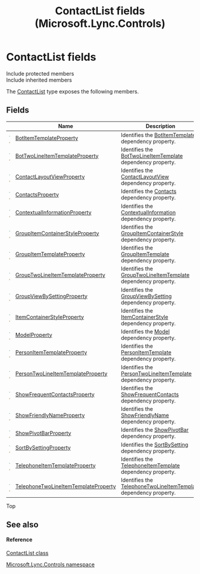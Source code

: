 ﻿---
title: ContactList fields (Microsoft.Lync.Controls)
TOCTitle: ContactList fields
ms:assetid: Fields.T:Microsoft.Lync.Controls.ContactList_DI_3_UC_OCS14MrefLyncWPF
ms:mtpsurl: https://msdn.microsoft.com/en-us/library/microsoft.lync.controls.contactlist_di_3_uc_ocs14mreflyncwpf_fields(v=office.15)
ms:contentKeyID: 48601554
ms.date: 07/28/2014
mtps_version: v=office.15
---

# ContactList fields

Include protected members  
Include inherited members  

The [ContactList](contactlist-class-microsoft-lync-controls_1.md) type exposes the following members.

## Fields

<table>
<thead>
<tr class="header">
<th> </th>
<th>Name</th>
<th>Description</th>
</tr>
</thead>
<tbody>
<tr class="odd">
<td><img src="images/Hh380180.pubfield(Office.15).gif" title="Public field" alt="Public field" /><img src="images/Hh365030.static(Office.15).gif" title="Static member" alt="Static member" /></td>
<td><a href="contactlist-botitemtemplateproperty-field-microsoft-lync-controls_1.md">BotItemTemplateProperty</a></td>
<td>Identifies the <a href="contactlist-botitemtemplate-property-microsoft-lync-controls_1.md">BotItemTemplate</a> dependency property.</td>
</tr>
<tr class="even">
<td><img src="images/Hh380180.pubfield(Office.15).gif" title="Public field" alt="Public field" /><img src="images/Hh365030.static(Office.15).gif" title="Static member" alt="Static member" /></td>
<td><a href="contactlist-bottwolineitemtemplateproperty-field-microsoft-lync-controls_1.md">BotTwoLineItemTemplateProperty</a></td>
<td>Identifies the <a href="contactlist-bottwolineitemtemplate-property-microsoft-lync-controls_1.md">BotTwoLineItemTemplate</a> dependency property.</td>
</tr>
<tr class="odd">
<td><img src="images/Hh380180.pubfield(Office.15).gif" title="Public field" alt="Public field" /><img src="images/Hh365030.static(Office.15).gif" title="Static member" alt="Static member" /></td>
<td><a href="contactlist-contactlayoutviewproperty-field-microsoft-lync-controls_1.md">ContactLayoutViewProperty</a></td>
<td>Identifies the <a href="contactlist-contactlayoutview-property-microsoft-lync-controls_1.md">ContactLayoutView</a> dependency property.</td>
</tr>
<tr class="even">
<td><img src="images/Hh380180.pubfield(Office.15).gif" title="Public field" alt="Public field" /><img src="images/Hh365030.static(Office.15).gif" title="Static member" alt="Static member" /></td>
<td><a href="contactlist-contactsproperty-field-microsoft-lync-controls_1.md">ContactsProperty</a></td>
<td>Identifies the <a href="contactlist-contacts-property-microsoft-lync-controls_1.md">Contacts</a> dependency property.</td>
</tr>
<tr class="odd">
<td><img src="images/Hh380180.pubfield(Office.15).gif" title="Public field" alt="Public field" /><img src="images/Hh365030.static(Office.15).gif" title="Static member" alt="Static member" /></td>
<td><a href="contactlist-contextualinformationproperty-field-microsoft-lync-controls_1.md">ContextualInformationProperty</a></td>
<td>Identifies the <a href="contactlist-contextualinformation-property-microsoft-lync-controls_1.md">ContextualInformation</a> dependency property.</td>
</tr>
<tr class="even">
<td><img src="images/Hh380180.pubfield(Office.15).gif" title="Public field" alt="Public field" /><img src="images/Hh365030.static(Office.15).gif" title="Static member" alt="Static member" /></td>
<td><a href="contactlist-groupitemcontainerstyleproperty-field-microsoft-lync-controls_1.md">GroupItemContainerStyleProperty</a></td>
<td>Identifies the <a href="contactlist-groupitemcontainerstyle-property-microsoft-lync-controls_1.md">GroupItemContainerStyle</a> dependency property.</td>
</tr>
<tr class="odd">
<td><img src="images/Hh380180.pubfield(Office.15).gif" title="Public field" alt="Public field" /><img src="images/Hh365030.static(Office.15).gif" title="Static member" alt="Static member" /></td>
<td><a href="contactlist-groupitemtemplateproperty-field-microsoft-lync-controls_1.md">GroupItemTemplateProperty</a></td>
<td>Identifies the <a href="contactlist-groupitemtemplate-property-microsoft-lync-controls_1.md">GroupItemTemplate</a> dependency property.</td>
</tr>
<tr class="even">
<td><img src="images/Hh380180.pubfield(Office.15).gif" title="Public field" alt="Public field" /><img src="images/Hh365030.static(Office.15).gif" title="Static member" alt="Static member" /></td>
<td><a href="contactlist-grouptwolineitemtemplateproperty-field-microsoft-lync-controls_1.md">GroupTwoLineItemTemplateProperty</a></td>
<td>Identifies the <a href="contactlist-grouptwolineitemtemplate-property-microsoft-lync-controls_1.md">GroupTwoLineItemTemplate</a> dependency property.</td>
</tr>
<tr class="odd">
<td><img src="images/Hh380180.pubfield(Office.15).gif" title="Public field" alt="Public field" /><img src="images/Hh365030.static(Office.15).gif" title="Static member" alt="Static member" /></td>
<td><a href="contactlist-groupviewbysettingproperty-field-microsoft-lync-controls_1.md">GroupViewBySettingProperty</a></td>
<td>Identifies the <a href="contactlist-groupviewbysetting-property-microsoft-lync-controls_1.md">GroupViewBySetting</a> dependency property.</td>
</tr>
<tr class="even">
<td><img src="images/Hh380180.pubfield(Office.15).gif" title="Public field" alt="Public field" /><img src="images/Hh365030.static(Office.15).gif" title="Static member" alt="Static member" /></td>
<td><a href="contactlist-itemcontainerstyleproperty-field-microsoft-lync-controls_1.md">ItemContainerStyleProperty</a></td>
<td>Identifies the <a href="contactlist-itemcontainerstyle-property-microsoft-lync-controls_1.md">ItemContainerStyle</a> dependency property.</td>
</tr>
<tr class="odd">
<td><img src="images/Hh380180.pubfield(Office.15).gif" title="Public field" alt="Public field" /><img src="images/Hh365030.static(Office.15).gif" title="Static member" alt="Static member" /></td>
<td><a href="contactlist-modelproperty-field-microsoft-lync-controls_1.md">ModelProperty</a></td>
<td>Identifies the <a href="contactlist-model-property-microsoft-lync-controls_1.md">Model</a> dependency property.</td>
</tr>
<tr class="even">
<td><img src="images/Hh380180.pubfield(Office.15).gif" title="Public field" alt="Public field" /><img src="images/Hh365030.static(Office.15).gif" title="Static member" alt="Static member" /></td>
<td><a href="contactlist-personitemtemplateproperty-field-microsoft-lync-controls_1.md">PersonItemTemplateProperty</a></td>
<td>Identifies the <a href="contactlist-personitemtemplate-property-microsoft-lync-controls_1.md">PersonItemTemplate</a> dependency property.</td>
</tr>
<tr class="odd">
<td><img src="images/Hh380180.pubfield(Office.15).gif" title="Public field" alt="Public field" /><img src="images/Hh365030.static(Office.15).gif" title="Static member" alt="Static member" /></td>
<td><a href="contactlist-persontwolineitemtemplateproperty-field-microsoft-lync-controls_1.md">PersonTwoLineItemTemplateProperty</a></td>
<td>Identifies the <a href="contactlist-persontwolineitemtemplate-property-microsoft-lync-controls_1.md">PersonTwoLineItemTemplate</a> dependency property.</td>
</tr>
<tr class="even">
<td><img src="images/Hh380180.pubfield(Office.15).gif" title="Public field" alt="Public field" /><img src="images/Hh365030.static(Office.15).gif" title="Static member" alt="Static member" /></td>
<td><a href="contactlist-showfrequentcontactsproperty-field-microsoft-lync-controls_1.md">ShowFrequentContactsProperty</a></td>
<td>Identifies the <a href="contactlist-showfrequentcontacts-property-microsoft-lync-controls_1.md">ShowFrequentContacts</a> dependency property.</td>
</tr>
<tr class="odd">
<td><img src="images/Hh380180.pubfield(Office.15).gif" title="Public field" alt="Public field" /><img src="images/Hh365030.static(Office.15).gif" title="Static member" alt="Static member" /></td>
<td><a href="contactlist-showfriendlynameproperty-field-microsoft-lync-controls_1.md">ShowFriendlyNameProperty</a></td>
<td>Identifies the <a href="contactlist-showfriendlyname-property-microsoft-lync-controls_1.md">ShowFriendlyName</a> dependency property.</td>
</tr>
<tr class="even">
<td><img src="images/Hh380180.pubfield(Office.15).gif" title="Public field" alt="Public field" /><img src="images/Hh365030.static(Office.15).gif" title="Static member" alt="Static member" /></td>
<td><a href="contactlist-showpivotbarproperty-field-microsoft-lync-controls_1.md">ShowPivotBarProperty</a></td>
<td>Identifies the <a href="contactlist-showpivotbar-property-microsoft-lync-controls_1.md">ShowPivotBar</a> dependency property.</td>
</tr>
<tr class="odd">
<td><img src="images/Hh380180.pubfield(Office.15).gif" title="Public field" alt="Public field" /><img src="images/Hh365030.static(Office.15).gif" title="Static member" alt="Static member" /></td>
<td><a href="contactlist-sortbysettingproperty-field-microsoft-lync-controls_1.md">SortBySettingProperty</a></td>
<td>Identifies the <a href="contactlist-sortbysetting-property-microsoft-lync-controls_1.md">SortBySetting</a> dependency property.</td>
</tr>
<tr class="even">
<td><img src="images/Hh380180.pubfield(Office.15).gif" title="Public field" alt="Public field" /><img src="images/Hh365030.static(Office.15).gif" title="Static member" alt="Static member" /></td>
<td><a href="contactlist-telephoneitemtemplateproperty-field-microsoft-lync-controls_1.md">TelephoneItemTemplateProperty</a></td>
<td>Identifies the <a href="contactlist-telephoneitemtemplate-property-microsoft-lync-controls_1.md">TelephoneItemTemplate</a> dependency property.</td>
</tr>
<tr class="odd">
<td><img src="images/Hh380180.pubfield(Office.15).gif" title="Public field" alt="Public field" /><img src="images/Hh365030.static(Office.15).gif" title="Static member" alt="Static member" /></td>
<td><a href="contactlist-telephonetwolineitemtemplateproperty-field-microsoft-lync-controls_1.md">TelephoneTwoLineItemTemplateProperty</a></td>
<td>Identifies the <a href="contactlist-telephonetwolineitemtemplate-property-microsoft-lync-controls_1.md">TelephoneTwoLineItemTemplate</a> dependency property.</td>
</tr>
</tbody>
</table>


Top

## See also

#### Reference

[ContactList class](contactlist-class-microsoft-lync-controls_1.md)

[Microsoft.Lync.Controls namespace](microsoft-lync-controls-namespace_1.md)


